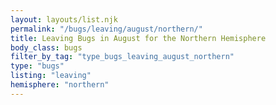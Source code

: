 ```yaml
---
layout: layouts/list.njk
permalink: "/bugs/leaving/august/northern/"
title: Leaving Bugs in August for the Northern Hemisphere
body_class: bugs
filter_by_tag: "type_bugs_leaving_august_northern"
type: "bugs"
listing: "leaving"
hemisphere: "northern"
---
```


